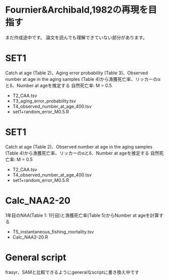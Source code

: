 # Fournier&Archibald,1982の再現を目指す
 
まだ作成途中です。
論文を読んでも理解できていない部分があります。 
 
# SET1
 
Catch at age (Table 2)、Aging error probability (Table 3)、Observed number at age in the aging samples (Table 4)から漁獲死亡率、リッカーのαとδ、Number at ageを推定する
自然死亡率: M = 0.5
 
* T2_CAA.tsv
* T3_aging_error_probability.tsv
* T4_observed_number_at_age_400.tsv
* set1+random_error_M0.5.R
 
# SET1
 
Catch at age (Table 2)、Observed number at age in the aging samples (Table 4)から漁獲死亡率、リッカーのαとδ、Number at ageを推定する
自然死亡率: M = 0.5
 
* T2_CAA.tsv
* T4_observed_number_at_age_400.tsv
* set1+random_error_M0.5.R

# Calc_NAA2-20
 
1年目のNAA(Table 1: 1行目)と漁獲死亡率(Table 5)からNumber at ageを計算する
 
* T5_instantaneous_fishing_mortality.tsv
* Calc_NAA2-20.R
 
# General script
 
frasyr、SAMと比較できるようにgeneralなscriptに書き換え中です
